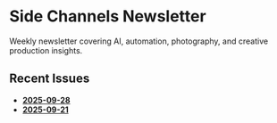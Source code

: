 # Side Channels Newsletter

Weekly newsletter covering AI, automation, photography, and creative production insights.

## Recent Issues

- **[2025-09-28](https://substack.banast.as/newsletters/2025-09-28_SideChannels)**
- **[2025-09-21](https://substack.banast.as/newsletters/2025-09-21_SideChannels)**
